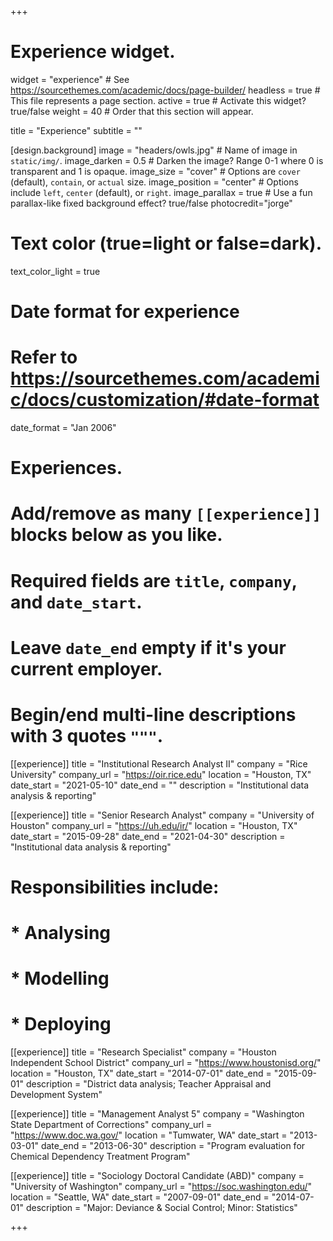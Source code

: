 +++
# Experience widget.
widget = "experience"  # See https://sourcethemes.com/academic/docs/page-builder/
headless = true  # This file represents a page section.
active = true  # Activate this widget? true/false
weight = 40  # Order that this section will appear.

title = "Experience"
subtitle = ""

[design.background]
  image = "headers/owls.jpg"  # Name of image in `static/img/`.
  image_darken = 0.5  # Darken the image? Range 0-1 where 0 is transparent and 1 is opaque.
  image_size = "cover"  #  Options are `cover` (default), `contain`, or `actual` size.
  image_position = "center"  # Options include `left`, `center` (default), or `right`.
  image_parallax = true  # Use a fun parallax-like fixed background effect? true/false
  photocredit="jorge"
  
  # Text color (true=light or false=dark).
  text_color_light = true

# Date format for experience
#   Refer to https://sourcethemes.com/academic/docs/customization/#date-format
date_format = "Jan 2006"

# Experiences.
#   Add/remove as many `[[experience]]` blocks below as you like.
#   Required fields are `title`, `company`, and `date_start`.
#   Leave `date_end` empty if it's your current employer.
#   Begin/end multi-line descriptions with 3 quotes `"""`.

[[experience]]
  title = "Institutional Research Analyst II"
  company = "Rice University"
  company_url = "https://oir.rice.edu"
  location = "Houston, TX"
  date_start = "2021-05-10"
  date_end = ""
  description = "Institutional data analysis & reporting"
  
[[experience]]
  title = "Senior Research Analyst"
  company = "University of Houston"
  company_url = "https://uh.edu/ir/"
  location = "Houston, TX"
  date_start = "2015-09-28"
  date_end = "2021-04-30"
  description = "Institutional data analysis & reporting"
  # Responsibilities include:
  
  # * Analysing
  # * Modelling
  # * Deploying
  
[[experience]]
  title = "Research Specialist"
  company = "Houston Independent School District"
  company_url = "https://www.houstonisd.org/"
  location = "Houston, TX"
  date_start = "2014-07-01"
  date_end = "2015-09-01"
  description = "District data analysis; Teacher Appraisal and Development System"

[[experience]]
  title = "Management Analyst 5"
  company = "Washington State Department of Corrections"
  company_url = "https://www.doc.wa.gov/"
  location = "Tumwater, WA"
  date_start = "2013-03-01"
  date_end = "2013-06-30"
  description = "Program evaluation for Chemical Dependency Treatment Program"
  
[[experience]]
  title = "Sociology Doctoral Candidate (ABD)"
  company = "University of Washington"
  company_url = "https://soc.washington.edu/"
  location = "Seattle, WA"
  date_start = "2007-09-01"
  date_end = "2014-07-01"
  description = "Major: Deviance & Social Control; Minor: Statistics"

+++
